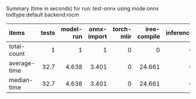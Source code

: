Summary (time in seconds) for run: test-onnx using mode:onnx todtype:default backend:rocm

| items        |   tests |   model-run |   onnx-import |   torch-mlir |   iree-compile |   inference |
|:-------------|--------:|------------:|--------------:|-------------:|---------------:|------------:|
| total-count  |     1   |       1     |         1     |            0 |          0     |           0 |
| average-time |    32.7 |       4.638 |         3.401 |            0 |         24.661 |           0 |
| median-time  |    32.7 |       4.638 |         3.401 |            0 |         24.661 |           0 |

